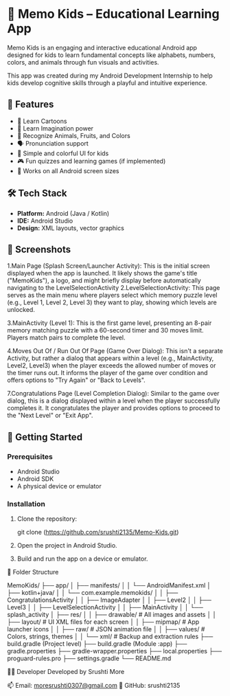 # 🧠 Memo Kids – Educational Learning App

Memo Kids is an engaging and interactive educational Android app designed for kids to learn fundamental concepts like alphabets, numbers, colors, and animals through fun visuals and activities.

This app was created during my Android Development Internship to help kids develop cognitive skills through a playful and intuitive experience.

## 🎯 Features

- 🎨 Learn Cartoons
- 🔢 Learn Imagination power
- 🐾 Recognize Animals, Fruits, and Colors
- 🗣️ Pronunciation support
- 👶 Simple and colorful UI for kids
- 🎮 Fun quizzes and learning games (if implemented)
- 📱 Works on all Android screen sizes

## 🛠️ Tech Stack

- **Platform:** Android (Java / Kotlin)
- **IDE:** Android Studio
- **Design:** XML layouts, vector graphics


## 📱 Screenshots



           
1.Main Page (Splash Screen/Launcher Activity):
This is the initial screen displayed when the app is launched. It likely shows the game's title ("MemoKids"), a logo, and might briefly display before automatically navigating to the LevelSelectionActivity
2.LevelSelectionActivity: This page serves as the main menu where players select which memory puzzle level (e.g., Level 1, Level 2, Level 3) they want to play, showing which levels are unlocked.
                      

3.MainActivity (Level 1): This is the first game level, presenting an 8-pair memory matching puzzle with a 60-second timer and 30 moves limit. Players match pairs to complete the level.

4.Moves Out Of / Run Out Of Page (Game Over Dialog): This isn't a separate Activity, but rather a dialog that appears within a level (e.g., MainActivity, Level2, Level3) when the player exceeds the allowed number of moves or the timer runs out. It informs the player of the game over condition and offers options to "Try Again" or "Back to Levels".





          

7.Congratulations Page (Level Completion Dialog): Similar to the game over dialog, this is a dialog displayed within a level when the player successfully completes it. It congratulates the player and provides options to proceed to the "Next Level" or "Exit App".

## 🚀 Getting Started

### Prerequisites

- Android Studio
- Android SDK
- A physical device or emulator

### Installation

1. Clone the repository:
 
   git clone (https://github.com/srushti2135/Memo-Kids.git)

2. Open the project in Android Studio.

3. Build and run the app on a device or emulator.

📂 Folder Structure

MemoKids/
├── app/
│   ├── manifests/
│   │   └── AndroidManifest.xml
│   ├── kotlin+java/
│   │   └── com.example.memokids/
│   │       ├── CongratulationsActivity
│   │       ├── ImageAdapter
│   │       ├── Level2
│   │       ├── Level3
│   │       ├── LevelSelectionActivity
│   │       ├── MainActivity
│   │       └── splash_activity
│   ├── res/
│   │   ├── drawable/                # All images and assets
│   │   ├── layout/                  # UI XML files for each screen
│   │   ├── mipmap/                  # App launcher icons
│   │   ├── raw/                     # JSON animation file
│   │   ├── values/                  # Colors, strings, themes
│   │   └── xml/                     # Backup and extraction rules
├── build.gradle (Project level)
├── build.gradle (Module :app)
├── gradle.properties
├── gradle-wrapper.properties
├── local.properties
├── proguard-rules.pro
├── settings.gradle
└── README.md


👩‍💻 Developer
Developed by Srushti More

📫 Email: moresrushti0307@gmail.com
🔗 GitHub: srushti2135
